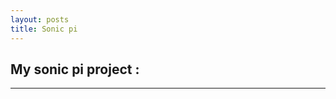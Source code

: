 ```yaml
---
layout: posts
title: Sonic pi
---
```



## My sonic pi project :

<div dir="rtl">


</div>
<audio contoroles>
    <source src= "../assets/sonicpi.wav" type="audio/wav">
</audio>




---

